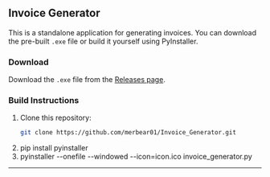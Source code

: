 ## Invoice Generator

This is a standalone application for generating invoices. You can download the pre-built `.exe` file or build it yourself using PyInstaller.

### Download
Download the `.exe` file from the [Releases page]([https://github.com/your-repo/releases](https://github.com/merbear01/Invoice_Generator/releases/tag/v1.0.0)).

### Build Instructions
1. Clone this repository:
   ```bash
   git clone https://github.com/merbear01/Invoice_Generator.git
2. pip install pyinstaller
3. pyinstaller --onefile --windowed --icon=icon.ico invoice_generator.py


---

